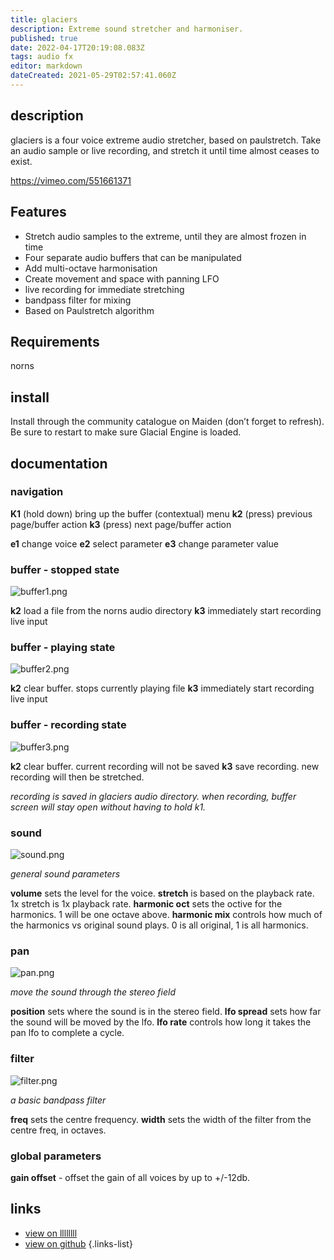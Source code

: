 ```yaml
---
title: glaciers
description: Extreme sound stretcher and harmoniser.
published: true
date: 2022-04-17T20:19:08.083Z
tags: audio fx
editor: markdown
dateCreated: 2021-05-29T02:57:41.060Z
---
```


## description

glaciers is a four voice extreme audio stretcher, based on paulstretch. Take an audio sample or live recording, and stretch it until time almost ceases to exist.

https://vimeo.com/551661371

## Features
* Stretch audio samples to the extreme, until they are almost frozen in time
* Four separate audio buffers that can be manipulated
* Add multi-octave harmonisation
* Create movement and space with panning LFO
* live recording for immediate stretching
* bandpass filter for mixing
* Based on Paulstretch algorithm 


## Requirements

norns

## install

Install through the community catalogue on Maiden (don’t forget to refresh).
Be sure to restart to make sure Glacial Engine is loaded.

## documentation

### navigation
**K1** (hold down) bring up the buffer (contextual) menu
**k2** (press) previous page/buffer action
**k3** (press) next page/buffer action

**e1** change voice
**e2** select parameter
**e3** change parameter value

### buffer - stopped state

![buffer1.png](/community/dwtong/buffer1.png)

**k2** load a file from the norns audio directory
**k3** immediately start recording live input

### buffer - playing state

![buffer2.png](/community/dwtong/buffer2.png)

**k2** clear buffer. stops currently playing file
**k3** immediately start recording live input

### buffer - recording state

![buffer3.png](/community/dwtong/buffer3.png)

**k2** clear buffer. current recording will not be saved
**k3** save recording. new recording will then be stretched. 

*recording is saved in glaciers audio directory.*
*when recording, buffer screen will stay open without having to hold k1.*

### sound

![sound.png](/community/dwtong/sound.png)

*general sound parameters*

**volume** sets the level for the voice.
**stretch** is based on the playback rate. 1x stretch is 1x playback rate.
**harmonic oct** sets the octive for the harmonics. 1 will be one octave above.
**harmonic mix** controls how much of the harmonics vs original sound plays. 0 is all original, 1 is all harmonics.


### pan

![pan.png](/community/dwtong/pan.png)

*move the sound through the stereo field*

**position** sets where the sound is in the stereo field.
**lfo spread** sets how far the sound will be moved by the lfo.
**lfo rate** controls how long it takes the pan lfo to complete a cycle.

### filter

![filter.png](/community/dwtong/filter.png)

*a basic bandpass filter*

**freq** sets the centre frequency.
**width** sets the width of the filter from the centre freq, in octaves.

### global parameters
**gain offset** - offset the gain of all voices by up to +/-12db.

## links

- [view on llllllll](https://llllllll.co/t/glaciers/45117)
- [view on github](https://github.com/dwtong/glaciers)
{.links-list}